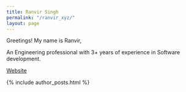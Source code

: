 ```yaml
---
title: Ranvir Singh
permalink: "/ranvir_xyz/"
layout: page
---
```


Greetings! My name is Ranvir,

An Engineering professional with 3+ years of experience in Software development.

[Website](https://ranvir.xyz/blog)

{% include author_posts.html %}
